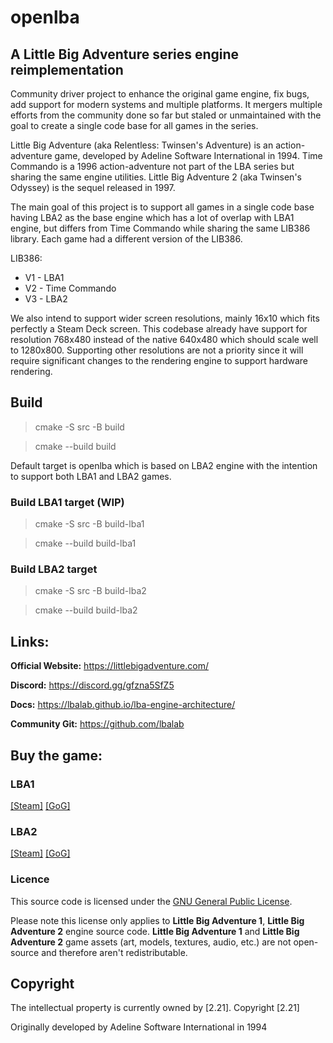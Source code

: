 # openlba
## A Little Big Adventure series engine reimplementation

Community driver project to enhance the original game engine, fix bugs, add support for modern systems and multiple platforms.
It mergers multiple efforts from the community done so far but staled or unmaintained with the goal to create a single code base for all games in the series.

Little Big Adventure (aka Relentless: Twinsen's Adventure) is an action-adventure game, developed by Adeline Software International in 1994. 
Time Commando is a 1996 action-adventure not part of the LBA series but sharing the same engine utilities.
Little Big Adventure 2 (aka Twinsen's Odyssey) is the sequel released in 1997.

The main goal of this project is to support all games in a single code base having LBA2 as the base engine which has a lot of overlap with LBA1 engine, but differs from Time Commando while sharing the same LIB386 library. Each game had a different version of the LIB386.

LIB386:
- V1 - LBA1
- V2 - Time Commando
- V3 - LBA2

We also intend to support wider screen resolutions, mainly 16x10 which fits perfectly a Steam Deck screen. This codebase already have support for resolution 768x480 instead of the native 640x480 which should scale well to 1280x800. Supporting other resolutions are not a priority since it will require significant changes to the rendering engine to support hardware rendering.

## Build

> cmake -S src -B build

> cmake --build build

Default target is openlba which is based on LBA2 engine with the intention to support both LBA1 and LBA2 games.


### Build LBA1 target (WIP)
> cmake -S src -B build-lba1

> cmake --build build-lba1

### Build LBA2 target
> cmake -S src -B build-lba2

> cmake --build build-lba2


## Links:
**Official Website:** https://littlebigadventure.com/

**Discord:** https://discord.gg/gfzna5SfZ5

**Docs:** https://lbalab.github.io/lba-engine-architecture/

**Community Git:** https://github.com/lbalab

## Buy the game:
### LBA1
 [[Steam]](https://store.steampowered.com/app/397330/Little_Big_Adventure__Enhanced_Edition/?l=french)  [[GoG]](https://www.gog.com/game/little_big_adventure)  
### LBA2
 [[Steam]](https://store.steampowered.com/app/398000/Little_Big_Adventure_2/)  [[GoG]](https://www.gog.com/game/little_big_adventure_2)

### Licence
This source code is licensed under the [GNU General Public License](https://github.com/2point21/lba1-classic-community/blob/main/LICENSE).

Please note this license only applies to **Little Big Adventure 1**, **Little Big Adventure 2** engine source code. **Little Big Adventure 1** and **Little Big Adventure 2** game assets (art, models, textures, audio, etc.) are not open-source and therefore aren't redistributable.

## Copyright
The intellectual property is currently owned by [2.21]. Copyright [2.21]

Originally developed by Adeline Software International in 1994

